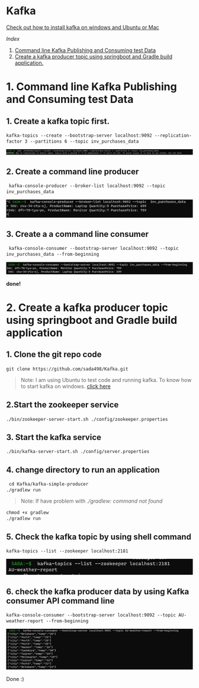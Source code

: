 # Kafka

[Check out how to install kafka on windows and Ubuntu or Mac](https://github.com/sada498/kafka-java-scala-mariadb)
 
 *Index*
 
 1. [Command line Kafka Publishing and Consuming test Data](https://github.com/sada498/Kafka#1-command-line-kafka-publishing-and-consuming-some-data)
 2. [Create a kafka producer topic using springboot and Gradle build application.](https://github.com/sada498/Kafka#2-create-a-kafka-producer-topic-using-springboot-and-gradle-build-application)
 
# 1. Command line Kafka Publishing and Consuming test Data

## 1. Create a kafka topic first.
    kafka-topics --create --bootstrap-server localhost:9092 --replication-factor 3 --partitions 6 --topic inv_purchases_data
   
![](https://github.com/sada498/Kafka/blob/main/img/topic.JPG)

## 2. Create a command line  producer
     kafka-console-producer --broker-list localhost:9092 --topic inv_purchases_data
    
    
![](https://github.com/sada498/Kafka/blob/main/img/cmdkafkaproducer.JPG)   

## 3. Create a a command line consumer
     kafka-console-consumer --bootstrap-server localhost:9092 --topic inv_purchases_data --from-beginning
   
   
 ![](https://github.com/sada498/Kafka/blob/main/img/consumer.JPG)  
 
   **done!**
   
# 2. Create a kafka producer topic using springboot and Gradle build application

## 1. Clone the git repo code 
    git clone https://github.com/sada498/Kafka.git 
    
> Note: I am using Ubuntu to test code and running kafka. To know how to start kafka on windows. [click here](https://github.com/sada498/kafka-java-scala-mariadb/blob/main/README.md#kafka-download-for-windows)
## 2.Start the zookeeper service

    ./bin/zookeeper-server-start.sh ./config/zookeeper.properties 
## 3. Start the kafka service

    ./bin/kafka-server-start.sh ./config/server.properties 
    
## 4. change directory to run an application
     cd Kafka/kafka-simple-producer
    ./gradlew run
 > Note: If have problem with  *./gradlew: command not found*

    chmod +x gradlew
    ./gradlew run
    
## 5. Check the kafka topic by using shell command
    kafka-topics --list --zookeeper localhost:2181
    
    
![](https://github.com/sada498/Kafka/blob/main/img/topic%20check.JPG)

## 6. check the kafka producer data by using Kafka consumer API command line
    kafka-console-consumer --bootstrap-server localhost:9092 --topic AU-weather-report --from-beginning
 
 ![](https://github.com/sada498/Kafka/blob/main/img/kafka-producer-result-auweather.JPG)
 
 Done :)